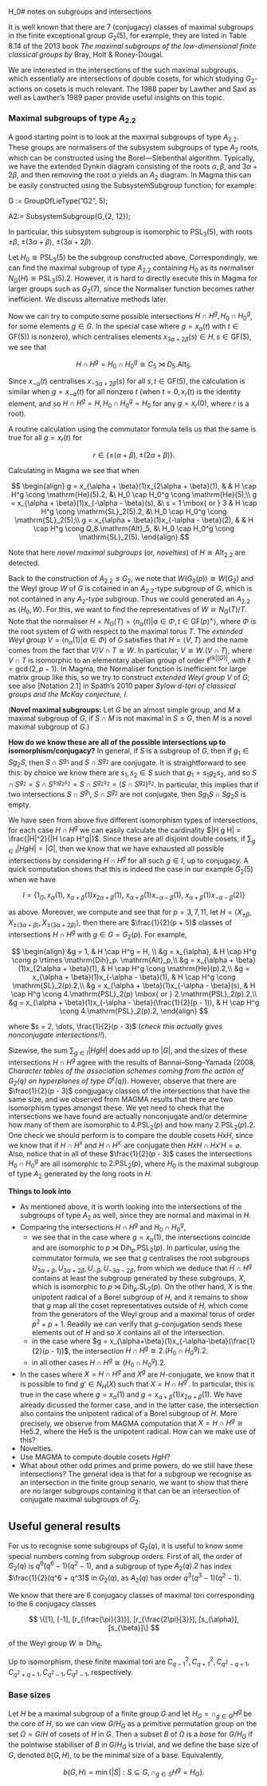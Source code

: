H_0# notes on subgroups and intersections

It is well known that there are 7 (conjugacy) classes of maximal subgroups in the finite exceptional group $G_2(5)$, for example, they are listed in Table 8.14 of the 2013 book *The maximal subgroups of the low-dimensional finite classical groups by* Bray, Holt & Roney-Dougal.

We are interested in the intersections of the such maximal subgroups, which essentially are intersections of double cosets, for which studying $G_2$-actions on cosets is much relevant. The 1988 paper by Lawther and Saxl as well as Lawther’s 1989 paper provide useful insights on this topic.

### Maximal subgroups of type $A_2.2$

A good starting point is to look at the maximal subgroups of type $A_2.2$. These groups are normalisers of the subsystem subgroups of type $A_2$ roots, which can be constructed using the Borel—Siebenthal algorithm. Typically, we have the extended Dynkin diagram consisting of the roots $\alpha, \beta$, and $3\alpha + 2\beta$, and then removing the root $\alpha$ yields an $A_2$ diagram. In Magma this can be easily constructed using the SubsystemSubgroup function; for example:

G := GroupOfLieType(”G2”, 5);

A2:= SubsystemSubgroup(G,{2, 12});

In particular, this subsystem subgroup is isomorphic to $\mathrm{PSL}_3(5)$, with roots $\pm\beta$, $\pm(3\alpha + \beta)$, $\pm(3\alpha + 2\beta)$.

Let $H_0 \cong \mathrm{PSL}_3(5)$ be the subgroup constructed above, Correspondingly, we can find the maximal subgroup of type $A_2.2$ containing $H_0$ as its normaliser $N_G(H) \cong \mathrm{PSL}_3(5).2$. However, it is hard to directly execute this in Magma for larger groups such as $G_2(7)$, since the Normaliser function becomes rather inefficient. We discuss alternative methods later.

Now we can try to compute some possible intersections $H \cap H^g, H_0 \cap H_0^g$, for some elements $g \in G$. In the special case where $g = x_\alpha(t)$ with $t \in \mathrm{GF}(5))$ is nonzero), which centralises elements $x_{3\alpha+2\beta}(s) \in H, s \in \mathrm{GF}(5)$, we see that

$$
H \cap H^g = H_0 \cap H_0^g \cong C_5 \rtimes D_5.\mathrm{Alt}_5.
$$

Since $x_{-\alpha}(t)$ centralises $x_{-3\alpha + 2\beta}(s)$ for all $s, t \in \mathrm{GF}(5)$, the calculation is similar when $g = x_{-\alpha}(t)$ for all nonzero $t$ (when $t = 0, x_r(t)$ is the identity element, and so $H \cap H^g = H, H_0 \cap H_0^g = H_0$ for any $g = x_r(0)$, where $r$ is a root).

A routine calculation using the commutator formula tells us that the same is true for all $g = x_r(t)$ for

$$
r \in \{\pm(\alpha + \beta), \pm(2\alpha + \beta)\}.
$$

Calculating in Magma we see that when

$$
\begin{align}
g = x_{\alpha + \beta}(1)x_{2\alpha + \beta}(1), & & H \cap H^g \cong \mathrm{He}(5).2, &\ H_0 \cap H_0^g \cong \mathrm{He}(5);\\
g = x_{\alpha + \beta}(1)x_{-\alpha - \beta}(s), &\ s = 1 \mbox{ or } 3  & H \cap H^g \cong \mathrm{SL}_2(5).2, &\ H_0 \cap H_0^g \cong \mathrm{SL}_2(5);\\
g = x_{\alpha + \beta}(1)x_{-\alpha - \beta}(2), & & H \cap H^g \cong Q_8.\mathrm{Alt}_5, &\ H_0 \cap H_0^g \cong \mathrm{SL}_2(5).
\end{align}
$$

Note that here *novel maximal subgroups* (or, *novelties*) of $H \cong \mathrm{Alt}_2.2$ are detected.


Back to the construction of $A_2.2 \le G_2$, we note that $W(G_2(p)) \cong W(G_2)$ and the Weyl group $W$ of $G$ is cotained in an $A_2.2$-type subgroup of $G$, which is not contained in any $A_2$-type subgroup. Thus we could generated an $A_2.2$ as $\langle H_0, W\rangle$. For this, we want to find the representatives of $W \cong N_G(T)/T$.
Note that the normaliser $H = N_G(T)=\langle n_\alpha(t)|\alpha \in \Phi, t \in \mathrm{GF}(p)^\times\rangle$, where $\Phi$ is the root system of $G$ with respect to the maximal torus $T$.
The *extended Weyl group* $V=\langle n_\alpha(1)|\alpha \in \Phi\rangle$ of $G$ satisfies that $H = \langle V, T \rangle$ and the name comes from the fact that $V/V \cap T \cong W$. In particular, $V \cong W.(V \cap T)$, where $V \cap T$ is isomorphic to an elementary abelian group of order $\ell^{\mathrm{rk}|(G)|}$, with $\ell = \gcd(2, p-1)$. In Magma, the Normaliser function is inefficient for large matrix group like this, so we try to construct *extended Weyl group* $V$ of $G$; see also [Notation 2.1] in Späth’s 2010 paper *Sylow $d$-tori of classical groups and the McKay conjecture, I*.


(**Novel maximal subgroups:** Let $G$ be an almost simple group, and $M$ a maximal subgroup of $G$, if $S \cap M$ is not maximal in $S \le G$, then $M$ is a novel maximal subgroup of $G$.)

**How do we know these are all of the possible intersections up to isomorphism/conjugacy?**
In general, if $S$ is a subgroup of $G$, then if $g_1 \in S g_2 S$, then $S \cap S^{g_1}$ and $S \cap S^{g_2}$ are conjugate. It is straightforward to see this: by choice we know there are $s_1, s_2 \in S$ such that $g_1 = s_1 g_2 s_2$,
and so $S \cap S^{g_2} = S \cap S^{s_1 g_2 s_2} = S \cap S^{g_2 s_2} = (S \cap S^{g_2})^{s_2}$.
In particular, this implies that if two intersections $S \cap S^{g_1}$, $S \cap S^{g_2}$ are not conjugate, then $S g_1 S \cap S g_2 S$ is empty.

We have seen from above five different isomorphism types of intersections, for each case $H \cap H^g$ we can easily calculate the cardinality $|H g H| = \frac{|H|^2}{|H \cap H^g|}$. Since these are all disjoint double cosets, if $\sum_{g \in I} |H g H| = |G|$, then we know that we have exhausted all possible intersections by considering $H \cap H^g$ for all such $g \in I$, up to conjugacy.
A quick computation shows that this is indeed the case in our example $G_2(5)$ when we have

$$
I = \{ 1_G, x_{\alpha}(1),\
x_{\alpha + \beta}(1)x_{2\alpha + \beta}(1),\
x_{\alpha + \beta}(1)x_{-\alpha - \beta}(1),\
x_{\alpha + \beta}(1)x_{-\alpha - \beta}(2) \}
$$

as above.
Moreover, we compute and see that for $p = 3, 7, 11$,
let $H = \langle X_{\pm\beta}, X_{\pm (3\alpha + \beta)}, X_{\pm(3\alpha + 2\beta)}\rangle$,
then there are $\frac{1}{2}(p + 5)$ classes of intersections $H \cap H^g$ with $g \in G = G_2(p)$.
For example,

$$
\begin{align}
  &g = 1, & H \cap H^g = H, \\
  &g = x_{\alpha}, & H \cap H^g \cong p \rtimes \mathrm{Dih}_p. \mathrm{Alt}_p,\\
  &g = x_{\alpha + \beta}(1)x_{2\alpha + \beta}(1), & H \cap H^g \cong \mathrm{He}(p).2,\\
  &g = x_{\alpha + \beta}(1)x_{-\alpha - \beta}(1), & H \cap H^g \cong \mathrm{SL}_2(p).2,\\
  &g = x_{\alpha + \beta}(1)x_{-\alpha - \beta}(s), & H \cap H^g \cong 4.\mathrm{PSL}_2(p) \mbox{ or } 2.\mathrm{PSL}_2(p).2,\\
  &g = x_{\alpha + \beta}(1)x_{-\alpha - \beta}(\frac{1}{2}(p - 1)), & H \cap H^g \cong 4.\mathrm{PSL}_2(p).2,
\end{align}
$$

where $s = 2, \dots, \frac{1}{2}(p - 3)$ (*check this actually gives nonconjugate intersections!!*).

Sizewise, the sum $\sum_{g \in I} |H g H|$ does add up to $|G|$, and the sizes of these intersections $H \cap H^g$ agree with the results of Bannai–Song–Yamada (2008, *Character tables of the association schemes coming from the action of $G_2(q)$ on hyperplanes of type $O^\epsilon(q)$*). However, observe that there are $\frac{1}{2}(p - 3)$ congjugacy classes of the intersections that have the same size, and we observed from MAGMA results that there are two isomorphism types amongst these. We yet need to check that the intersections we have found are actually nonconjugate and/or determine how many of them are isomorphic to $4.\mathrm{PSL}_2(p)$ and how many $2.\mathrm{PSL}_2(p).2$.
One check we should perform is to compare the double cosets $HxH$, since we know that if $H \cap H^x$ and $H \cap H^{x'}$ are conjugate then $HxH \cap Hx'H = \varnothing$.
Also, notice that in all of these $\frac{1}{2}(p - 3)$ cases the intersections $H_0 \cap H_0^g$ are all isomorphic to $2.\mathrm{PSL}_2(p)$, where $H_0$ is the maximal subgroup of type $A_2$ generated by the long roots in $H$.

**Things to look into**

- As mentioned above, it is worth looking into the intersections of the subgroups of type $A_2$ as well, since they are normal and maximal in $H$.
- Comparing the intersections $H \cap H^g$ and $H_0 \cap H_0^g$,
  - we see that in the case where $g = x_\alpha(1)$, the intersections coincide and are isomorphic to
  $p \rtimes \mathrm{Dih}_p. \mathrm{PSL}_2(p).$
  In particular, using the commutator formula,
  we see that $g$ centralises the root subgroups $U_{3\alpha+\beta}, U_{3\alpha+2\beta}, U_{-\beta}, U_{-3\alpha-2\beta},$
  from which we deduce that $H \cap H^g$ contains at least the subgroup generated by these subgroups,
  $X$, which is isomorphic to $p \rtimes \mathrm{Dih}_p. \mathrm{SL}_2(p)$.
  On the other hand, $X$ is the unipotent radical of a Borel subgroup of $H$, and it remains to show that $g$ map all the coset representatives outside of $H$,
  which come from the generators of the Weyl group and a maximal torus of order $p^2 + p + 1$.
  Readily we can verify that $g$-conjugation sends these elements out of $H$ and so $X$ contains all of the intersection.
  - in the case where $g = x_{\alpha+\beta}(1)x_{-\alpha-\beta}(\frac{1}{2}(p - 1))$, the intersection $H \cap H^g \cong 2.(H_0 \cap H_0^g).2$.
  - in all other cases $H \cap H^g \cong (H_0 \cap H_0^g).2$.
- In the cases where $X = H \cap H^g$ and $X^g$ are $H$-conjugate, we know that it is possible to find $g' \in N_H(X)$ such that $X = H \cap H^{g'}$. In particular, this is true in the case where $g = x_\alpha(1)$ and $g = x_{\alpha+\beta}(1)x_{2\alpha + \beta}(1)$.
We have already dicussed the former case, and in the latter case, the intersection also contains the unipotent radical of a Borel subgroup of $H$. More precisely, we observe from MAGMA computation that $X = H \cap H^g \cong \mathrm{He}5.2$, where the $\mathrm{He}5$ is the unipotent radical. How can we make use of this?
- Novelties.
- Use MAGMA to compute double cosets $H g H$?
- What about other odd primes and prime powers, do we still have these intersections? The general idea is that for a subgroup we recognise as an intersection in the finite group senario, we want to show that there are no larger subgroups containing it that can be an intersection of conjugate maximal subgroups of $G_2$.




## Useful general results
For us to recognise some subgroups of $G_2(q)$, it is useful to know some special numbers coming from subgroup orders. First of all, the order of $G_2(q)$ is $q^6(q^6-1)(q^2-1)$, and a subgroup of type $A_2(q).2$ has index $\frac{1}{2}(q^6 + q^3)$ in $G_2(q)$, as $A_2(q)$ has order $q^3(q^3-1)(q^2-1)$.

We know that there are 6 conjugacy classes of maximal tori corresponding to the 6 conjugacy classes

$$
\{[1], [-1], [r_{\frac{\pi}{3}}], [r_{\frac{2\pi}{3}}], [s_{\alpha}], [s_{\beta}]\}
$$

of the Weyl group $W \cong \mathrm{Dih}_6$.

Up to isomorphism, these finite maximal tori are $C_{q - 1}^2, C_{q + 1}^2, C_{q^2 - q + 1}, C_{q^2 + q + 1}, C_{q^2 - 1}, C_{q^2 - 1}$, respectively.

### Base sizes
Let $H$ be a maximal subgroup of a finite group $G$ and let $H_G = \cap_{g \in G} H^g$ be the core of $H$, so we can view $G/H_G$ as a primitive permutation group on the set $\Omega = G/H$ of cosets of $H$ in $G$.
Then a subset $B$ of $\Omega$ is a *base* for $G/H_G$ if the pointwise stabiliser of $B$ in $G/H_G$ is trivial, and we define the base size of $G$, denoted $b(G,H)$, to be the minimal size of a base. Equivalently,

$$
b(G,H)=\min\{|S| : S \subseteq G,  \cap_{g \in S} H^g =H_G\}.
$$
